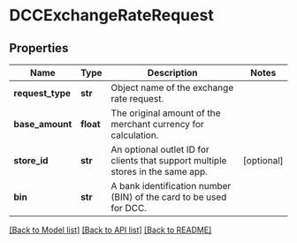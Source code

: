 # DCCExchangeRateRequest

## Properties
Name | Type | Description | Notes
------------ | ------------- | ------------- | -------------
**request_type** | **str** | Object name of the exchange rate request. | 
**base_amount** | **float** | The original amount of the merchant currency for calculation. | 
**store_id** | **str** | An optional outlet ID for clients that support multiple stores in the same app. | [optional] 
**bin** | **str** | A bank identification number (BIN) of the card to be used for DCC. | 

[[Back to Model list]](../README.md#documentation-for-models) [[Back to API list]](../README.md#documentation-for-api-endpoints) [[Back to README]](../README.md)


